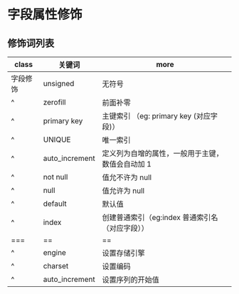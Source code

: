 # 字段属性修饰

## 修饰词列表

| class    | 关键词         | more                                             |
| -------- | -------------- | ------------------------------------------------ |
| 字段修饰 | unsigned       | 无符号                                           |
| ^        | zerofill       | 前面补零                                         |
| ^        | primary key    | 主键索引 （eg: primary key (对应字段)）          |
| ^        | UNIQUE         | 唯一索引                                         |
| ^        | auto_increment | 定义列为自增的属性，一般用于主键，数值会自动加 1 |
| ^        | not null       | 值允不许为 null                                  |
| ^        | null           | 值允许为 null                                    |
| ^        | default        | 默认值                                           |
| ^        | index          | 创建普通索引（eg:index 普通索引名 （对应字段）） |
| ===      | ==             | ==                                               |
| ^        | engine         | 设置存储引擎                                     |
| ^        | charset        | 设置编码                                         |
| ^        | auto_increment | 设置序列的开始值                                 |

